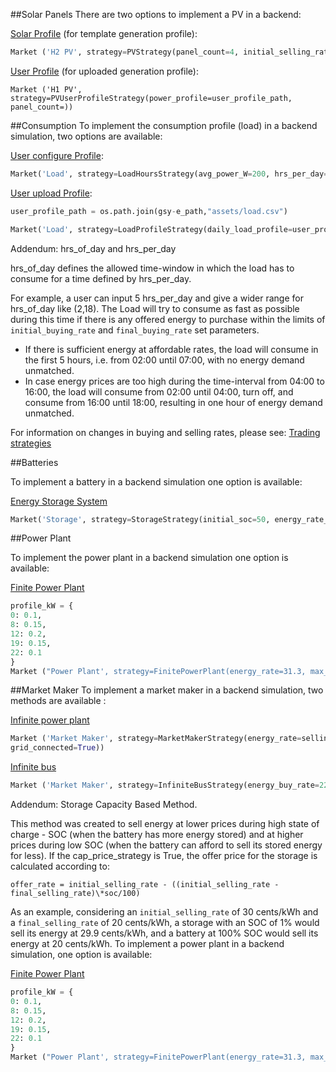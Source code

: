 ##Solar Panels
There are two options to implement a PV in a backend:

[Solar Profile](https://github.com/gridsingularity/gsy-e/blob/master/src/gsy_e/models/strategy/pv.py) (for template generation profile):
```python
Market ('H2 PV', strategy=PVStrategy(panel_count=4, initial_selling_rate=30, final_selling_rate=5, fit_to_limit=True, update_interval=duration(minutes=5)))
```

[User Profile](https://github.com/gridsingularity/gsy-e/blob/master/src/gsy_e/models/strategy/predefined_pv.py) (for uploaded generation profile):
```user_profile_path = os.path.join(gsy-e_path, "assets/Solar_Curve_W_sunny.csv")
Market ('H1 PV', strategy=PVUserProfileStrategy(power_profile=user_profile_path,
panel_count=))
```

##Consumption
To implement the consumption profile (load) in a backend simulation, two options are available:

[User configure Profile](https://github.com/gridsingularity/gsy-e/blob/master/src/gsy_e/models/strategy/load_hours.py):
```python
Market('Load', strategy=LoadHoursStrategy(avg_power_W=200, hrs_per_day=6,hrs_of_day=list(range(12, 18)), initial_buying_rate=0, final_buying_rate=35))
```
[User upload Profile](https://github.com/gridsingularity/gsy-e/blob/master/src/gsy_e/models/strategy/predefined_load.py):
```python
user_profile_path = os.path.join(gsy-e_path,"assets/load.csv")

Market('Load', strategy=LoadProfileStrategy(daily_load_profile=user_profile_path, initial_buying_rate
```
Addendum: hrs_of_day and hrs_per_day

hrs_of_day defines the allowed time-window in which the load has to consume for a time defined by hrs_per_day.

For example, a user can input 5 hrs_per_day and give a wider range for hrs_of_day like (2,18). The Load will try to consume as fast as possible during this time if there is any offered energy to purchase within the limits of `initial_buying_rate` and `final_buying_rate` set parameters.
- If there is sufficient energy at affordable rates, the load will consume in the first 5 hours, i.e. from 02:00 until 07:00, with no energy demand unmatched.
- In case energy prices are too high during the time-interval from 04:00 to 16:00, the load will consume from 02:00 until 04:00, turn off, and consume from 16:00 until 18:00, resulting in one hour of energy demand unmatched.

For information on changes in buying and selling rates, please see: [Trading strategies](default-trading-strategy.md)

##Batteries

To implement a battery in a backend simulation one option is available:

[Energy Storage System](https://github.com/gridsingularity/gsy-e/blob/master/src/gsy_e/models/strategy/storage.py)
```python
Market('Storage', strategy=StorageStrategy(initial_soc=50, energy_rate_decrease_per_update=3, battery_capacity_kWh=1.2, max_abs_battery_power_kW=5, final_buying_rate=16.99, final_selling_rate= 17.01)))
```

##Power Plant

To implement the power plant in a backend simulation one option is available:

[Finite Power Plant](https://github.com/gridsingularity/gsy-e/blob/master/src/gsy_e/models/strategy/finite_power_plant.py)
```python
profile_kW = {
0: 0.1,
8: 0.15,
12: 0.2,
19: 0.15,
22: 0.1
}
Market ("Power Plant', strategy=FinitePowerPlant(energy_rate=31.3, max_available_power_kW=profile_
```

##Market Maker
To implement a market maker in a backend simulation, two methods are available :

[Infinite power plant](https://github.com/gridsingularity/gsy-e/blob/master/src/gsy_e/models/strategy/market_maker_strategy.py)
```python
Market ('Market Maker', strategy=MarketMakerStrategy(energy_rate=selling_rate,
grid_connected=True))
```

[Infinite bus](https://github.com/gridsingularity/gsy-e/blob/master/src/gsy_e/models/strategy/infinite_bus.py)
```python
Market ('Market Maker', strategy=InfiniteBusStrategy(energy_buy_rate=22, energy_sell_rate=22))
```

Addendum: Storage Capacity Based Method.

This method was created to sell energy at lower prices during high state of charge - SOC (when the battery has more energy stored) and at higher prices during low SOC (when the battery can afford to sell its stored energy for less).
If the cap_price_strategy is True, the offer price for the storage is calculated according to:

`offer_rate = initial_selling_rate - ((initial_selling_rate - final_selling_rate)\*soc/100)`

As an example, considering an `initial_selling_rate` of 30 cents/kWh and a `final_selling_rate` of 20 cents/kWh, a storage with an SOC of 1% would sell its energy at 29.9 cents/kWh, and a battery at 100% SOC would sell its energy at 20 cents/kWh.
To implement a power plant in a backend simulation, one option is available:

[Finite Power Plant](https://github.com/gridsingularity/gsy-e/blob/master/src/gsy_e/models/strategy/finite_power_plant.py)

```python
profile_kW = {
0: 0.1,
8: 0.15,
12: 0.2,
19: 0.15,
22: 0.1
}
Market ("Power Plant', strategy=FinitePowerPlant(energy_rate=31.3, max_available_power_kW=profile_kW))
```

